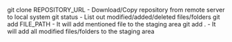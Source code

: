 git clone REPOSITORY_URL - Download/Copy repository from remote server to local system
git status - List out modified/added/deleted files/folders
git add FILE_PATH - It will add mentioned file to the staging area
git add . - It will add all modified files/folders to the staging area
